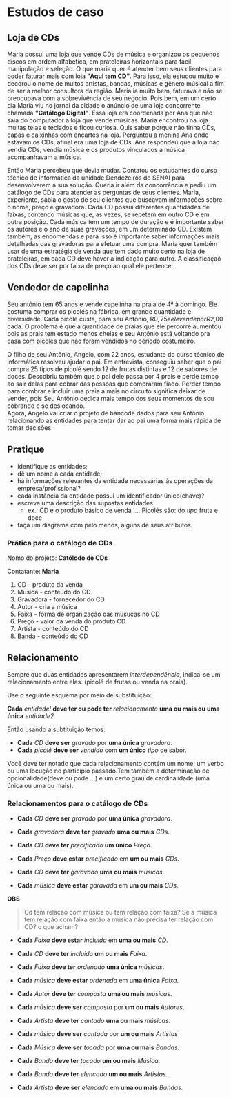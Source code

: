 # Estudos de caso

## Loja de CDs

Maria possui uma loja que vende CDs de música e organizou os pequenos discos em ordem alfabética, em prateleiras horizontais para fácil manipulação e seleção. O que maria quer é atender bem seus clientes para poder faturar mais com loja **"Aqui tem CD"**. Para isso, ela estudou muito e decorou o nome de muitos artistas, bandas, músicas e gênero músical a fim de ser a melhor consultora da região. Maria ia muito bem, faturava e não se preocupava com a sobrevivência de seu negócio. Pois bem, em um certo dia Maria viu no jornal da cidade o anúncio de uma loja concorrente chamada **"Catálogo Digital"**. Essa loja era coordenada por Ana que não saia do computador a loja que vende músicas. Maria encontrou na loja muitas telas e teclados e ficou curiosa. Quis saber porque não tinha CDs, capas e caixinhas com encartes na loja. Perguntou a menina Ana onde estavam os CDs, afinal era uma loja de CDs. Ana respondeu que a loja não vendia CDs, vendia música e os produtos vinculados a música acompanhavam a música.

Então Maria percebeu que devia mudar. Contatou os estudantes do curso técnico de informática da unidade Dendezeiros do SENAI para desenvolverem a sua solução. Queria ir além da concorrência e pediu um catálogo de CDs para atender as perguntas de seus clientes. Maria, experiente, sabia o gosto de seu clientes que buscavam informações sobre o nome, preço e gravadora. Cada CD possui diferentes quantidades de faixas, contendo músicas que, as vezes, se repetem em outro CD e em outra posição. Cada música tem um tempo de duração e é importante saber os autores e o ano de suas gravações, em um determinado CD. Existem também, as encomendas e para isso é importante saber informações mais detalhadas das gravadoras para efetuar uma compra. Maria quer também usar de uma estratégia de venda que tem dado muito certo na loja de prateleiras, em cada CD deve haver a indicação para outro. A classificaçaõ dos CDs deve ser por faixa de preço ao qual ele pertence.

## Vendedor de capelinha

Seu antônio tem 65 anos e vende capelinha na praia de 4ª à domingo. Ele costuma comprar os picolés na fábrica, em grande quantidade e diversidade. Cada picolé custa, para seu Antônio, R$0,75 e ele vende por R$2,00 cada. O problema é que a quantidade de praias que ele percorre aumentou pois as prais tem estado menos cheias e seu Antônio está voltando pra casa com picoles que não foram vendidos no período costumeiro.

O filho de seu Antônio, Angelo, com 22 anos, estudante do curso técnico de informática resolveu ajudar o pai. Em entrevista, conseguiu saber que o pai compra 25 tipos de picolé sendo 12 de frutas distintas e 12 de sabores de doces. Descobriu também que o pai dele passa por 4 prais e perde tempo ao sair delas para cobrar das pessoas que compraram fiado. Perder tempo para combrar e incluir uma praia a mais no circuito significa deixar de vender, pois Seu Antônio dedica mais tempo dos seus momentos de sou cobrando e se deslocando.  
Agora, Angelo vai criar o projeto de bancode dados para seu Antônio relacionando as entidades para tentar dar ao pai uma forma mais rápida de tomar decisões.

## Pratique

- identifique as entidades;
- dê um nome a cada entidade;
- há informações relevantes da entidade necessárias às operações da empresa/profissional?
- cada instância da entidade possui um identificador único(chave)?
- escreva uma descrição das supostas entidades
    - ex.: CD é o produto básico de venda .... Picolés são: do *tipo* fruta e doce
- faça um diagrama com pelo menos, alguns de seus atributos.

### Prática para o catálogo de CDs

Nomo do projeto: **Católodo de CDs**

Contatante: **Maria**

1. CD - produto da venda
2. Musica - conteúdo do CD
3. Gravadora - fornecedor do CD
4. Autor - cria a música
5. Faixa - forma de organização das músucas no CD
6. Preço - valor da venda do produto CD
7. Artista - conteúdo do CD
8. Banda - conteúdo do CD

## Relacionamento

Sempre que duas entidades apresentarem *interdependência*, indica-se um relacionamento entre elas. (picolé de frutas ou venda na praia).

Use o seguinte esquema por meio de substituição:

**Cada** *entidade!* **deve ter ou pode ter** *relacionamento* **uma ou mais ou uma única** *entidade2*

Então usando a subtituição temos:

- **Cada** *CD* **deve ser** *gravado* por **uma única** *gravadora*.
- **Cada** *picolé* **deve ser** *vendido* com **um único** *tipo* de sabor.

Você deve ter notado que cada relacionamento contém um nome; um verbo ou uma locução no particípio passado.Tem também a determinação de opcionalidade(deve ou pode ...) e um certo grau de cardinalidade (uma única ou uma ou mais).

### Relacionamentos para o catálogo de CDs

- **Cada** *CD* **deve ser** *gravado* por **uma única** *gravadora*.
- **Cada** *gravadora* **deve ter** *gravado* **uma ou mais** *CDs*.

- **Cada** *CD* **deve ter** *precificado* **um único** *Preço*.
- **Cada** *Preço* **deve estar** *precificado* em **um ou mais** *CDs*.

- **Cada** *CD* **deve ter** *garavado* **uma ou mais** *músicas*.
- **Cada** *música* **deve estar** *garavada* em **um ou mais** *CDs*.

**OBS**
> Cd tem relação com música ou tem relação  com faixa?
> Se a música tem relação com faixa então a música não precisa ter relação com CD?
> o que acham?

- **Cada** *Faixa* **deve estar** *incluida* em **uma ou mais** *CD*.
- **Cada** *CD* **deve ter** *incluido* **um ou mais** *Faixa*.

- **Cada** *Faixa* **deve ter** *ordenado* **uma única** *músicas*.
- **Cada** *música* **deve estar** *ordenada* em **uma única** *Faixa*.

- **Cada** *Autor* **deve ter** *composta* **uma ou mais** *músicas*.
- **Cada** *música* **deve ser** *composta* por **um ou mais** *Autores*.

- **Cada** *Artista* **deve ter** *cantado* **uma ou mais** *músicas*.
- **Cada** *música* **deve ser** *cantada* por **um ou mais** *Artistas*

- **Cada** *Música* **deve ser** *tocada* por **uma ou mais** *Bandas*.
- **Cada** *Banda* **deve ter** *tocado* **um ou mais** *Música*.

- **Cada** *Banda* **deve ter** *elencado* **um ou mais** *Artistas*.
- **Cada** *Artista* **deve ser** *elencado* em **uma ou mais** *Bandas*.




